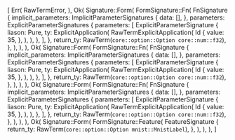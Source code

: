 [
    Err(
        RawTermError,
    ),
    Ok(
        Signature::Form(
            FormSignature::Fn(
                FnSignature {
                    implicit_parameters: ImplicitParameterSignatures {
                        data: [],
                    },
                    parameters: ExplicitParameterSignatures {
                        parameters: [
                            ExplicitParameterSignature {
                                liason: Pure,
                                ty: ExplicitApplication(
                                    RawTermExplicitApplication(
                                        Id {
                                            value: 35,
                                        },
                                    ),
                                ),
                            },
                        ],
                    },
                    return_ty: RawTerm(`core::option::Option core::num::f32`),
                },
            ),
        ),
    ),
    Ok(
        Signature::Form(
            FormSignature::Fn(
                FnSignature {
                    implicit_parameters: ImplicitParameterSignatures {
                        data: [],
                    },
                    parameters: ExplicitParameterSignatures {
                        parameters: [
                            ExplicitParameterSignature {
                                liason: Pure,
                                ty: ExplicitApplication(
                                    RawTermExplicitApplication(
                                        Id {
                                            value: 35,
                                        },
                                    ),
                                ),
                            },
                        ],
                    },
                    return_ty: RawTerm(`core::option::Option core::num::f32`),
                },
            ),
        ),
    ),
    Ok(
        Signature::Form(
            FormSignature::Fn(
                FnSignature {
                    implicit_parameters: ImplicitParameterSignatures {
                        data: [],
                    },
                    parameters: ExplicitParameterSignatures {
                        parameters: [
                            ExplicitParameterSignature {
                                liason: Pure,
                                ty: ExplicitApplication(
                                    RawTermExplicitApplication(
                                        Id {
                                            value: 35,
                                        },
                                    ),
                                ),
                            },
                        ],
                    },
                    return_ty: RawTerm(`core::option::Option core::num::f32`),
                },
            ),
        ),
    ),
    Ok(
        Signature::Form(
            FormSignature::Feature(
                FeatureSignature {
                    return_ty: RawTerm(`core::option::Option mnist::MnistLabel`),
                },
            ),
        ),
    ),
]